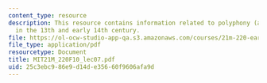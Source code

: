 ```yaml
---
content_type: resource
description: This resource contains information related to polyphony (and some monophony)
  in the 13th and early 14th century.
file: https://ol-ocw-studio-app-qa.s3.amazonaws.com/courses/21m-220-early-music-fall-2010/25c3ebc986e9d14de35660f9606afa9d_MIT21M_220F10_lec07.pdf
file_type: application/pdf
resourcetype: Document
title: MIT21M_220F10_lec07.pdf
uid: 25c3ebc9-86e9-d14d-e356-60f9606afa9d
---
```

